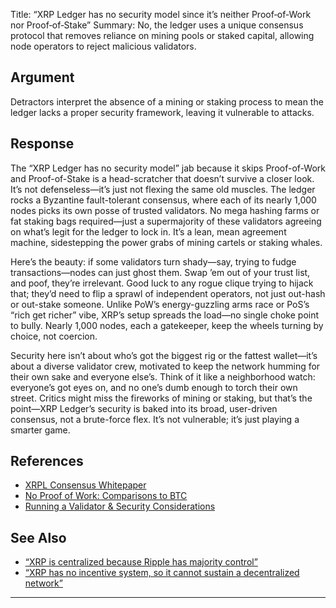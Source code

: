 Title: “XRP Ledger has no security model since it’s neither Proof‑of‑Work nor Proof‑of‑Stake”
Summary: No, the ledger uses a unique consensus protocol that removes reliance on mining pools or staked capital, allowing node operators to reject malicious validators.

## Argument  
Detractors interpret the absence of a mining or staking process to mean the ledger lacks a proper security framework, leaving it vulnerable to attacks.

## Response  
The “XRP Ledger has no security model” jab because it skips Proof-of-Work and Proof-of-Stake is a head-scratcher that doesn’t survive a closer look. It’s not defenseless—it’s just not flexing the same old muscles. The ledger rocks a Byzantine fault-tolerant consensus, where each of its nearly 1,000 nodes picks its own posse of trusted validators. No mega hashing farms or fat staking bags required—just a supermajority of these validators agreeing on what’s legit for the ledger to lock in. It’s a lean, mean agreement machine, sidestepping the power grabs of mining cartels or staking whales.

Here’s the beauty: if some validators turn shady—say, trying to fudge transactions—nodes can just ghost them. Swap ’em out of your trust list, and poof, they’re irrelevant. Good luck to any rogue clique trying to hijack that; they’d need to flip a sprawl of independent operators, not just out-hash or out-stake someone. Unlike PoW’s energy-guzzling arms race or PoS’s “rich get richer” vibe, XRP’s setup spreads the load—no single choke point to bully. Nearly 1,000 nodes, each a gatekeeper, keep the wheels turning by choice, not coercion.

Security here isn’t about who’s got the biggest rig or the fattest wallet—it’s about a diverse validator crew, motivated to keep the network humming for their own sake and everyone else’s. Think of it like a neighborhood watch: everyone’s got eyes on, and no one’s dumb enough to torch their own street. Critics might miss the fireworks of mining or staking, but that’s the point—XRP Ledger’s security is baked into its broad, user-driven consensus, not a brute-force flex. It’s not vulnerable; it’s just playing a smarter game.


## References
- [XRPL Consensus Whitepaper](https://xrpl.org/consensus.html)
- [No Proof of Work: Comparisons to BTC](https://xrpl.org/blog/)
- [Running a Validator & Security Considerations](https://xrpl.org/run-a-rippled-validator.html)

## See Also
- [“XRP is centralized because Ripple has majority control”](xrp-is-centralized-because-ripple-has-majority-control.html)
- [“XRP has no incentive system, so it cannot sustain a decentralized network”](xrp-has-no-incentive-system-so-it-cannot-sustain-a-decentralized-network.html)

---

